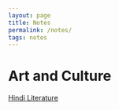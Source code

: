 ```yaml
---
layout: page
title: Notes
permalink: /notes/
tags: notes
---
```


<h1> Art and Culture </h1>
<a href="hindi_literature"> Hindi Literature </a>
